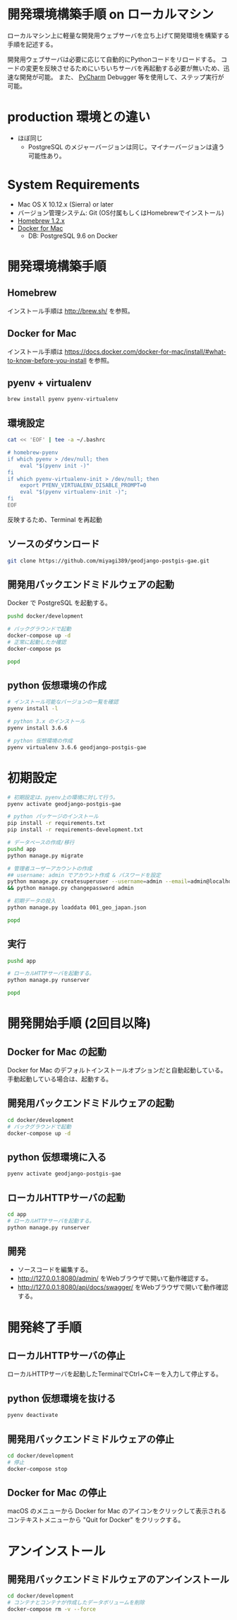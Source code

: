 開発環境構築手順 on ローカルマシン
=============================

ローカルマシン上に軽量な開発用ウェブサーバを立ち上げて開発環境を構築する手順を記述する。

開発用ウェブサーバは必要に応じて自動的にPythonコードをリロードする。
コードの変更を反映させるためにいちいちサーバを再起動する必要が無いため、迅速な開発が可能。
また、 [PyCharm](https://www.jetbrains.com/pycharm/) Debugger 等を使用して、ステップ実行が可能。

# production 環境との違い
* ほぼ同じ
    * PostgreSQL のメジャーバージョンは同じ。マイナーバージョンは違う可能性あり。


# System Requirements
* Mac OS X 10.12.x (Sierra) or later
* バージョン管理システム: Git (OS付属もしくはHomebrewでインストール)
* [Homebrew 1.2.x](https://github.com/Homebrew/homebrew)
* [Docker for Mac](https://www.docker.com/docker-mac)
    * DB: PostgreSQL 9.6 on Docker


# 開発環境構築手順

## Homebrew
インストール手順は <http://brew.sh/> を参照。

## Docker for Mac
インストール手順は <https://docs.docker.com/docker-for-mac/install/#what-to-know-before-you-install> を参照。


## pyenv + virtualenv
```bash
brew install pyenv pyenv-virtualenv
```

## 環境設定
```bash
cat << 'EOF' | tee -a ~/.bashrc

# homebrew-pyenv
if which pyenv > /dev/null; then
    eval "$(pyenv init -)"
fi
if which pyenv-virtualenv-init > /dev/null; then
    export PYENV_VIRTUALENV_DISABLE_PROMPT=0
    eval "$(pyenv virtualenv-init -)";
fi
EOF
```

反映するため、Terminal を再起動


## ソースのダウンロード
```bash
git clone https://github.com/miyagi389/geodjango-postgis-gae.git
```

## 開発用バックエンドミドルウェアの起動
Docker で PostgreSQL を起動する。
```bash
pushd docker/development

# バックグラウンドで起動
docker-compose up -d
# 正常に起動したか確認
docker-compose ps

popd
```

## python 仮想環境の作成
```bash
# インストール可能なバージョンの一覧を確認
pyenv install -l

# python 3.x のインストール
pyenv install 3.6.6

# python 仮想環境の作成
pyenv virtualenv 3.6.6 geodjango-postgis-gae
```

# 初期設定
```bash
# 初期設定は、pyenv上の環境に対して行う。
pyenv activate geodjango-postgis-gae

# python パッケージのインストール
pip install -r requirements.txt
pip install -r requirements-development.txt

# データベースの作成/移行
pushd app
python manage.py migrate

# 管理者ユーザーアカウントの作成
## username: admin でアカウント作成 & パスワードを設定
python manage.py createsuperuser --username=admin --email=admin@localhost --noinput \
&& python manage.py changepassword admin

# 初期データの投入
python manage.py loaddata 001_geo_japan.json

popd
```

## 実行
```bash
pushd app

# ローカルHTTPサーバを起動する。
python manage.py runserver

popd
```

# 開発開始手順 (2回目以降)

## Docker for Mac の起動
Docker for Mac のデフォルトインストールオプションだと自動起動している。
手動起動している場合は、起動する。

## 開発用バックエンドミドルウェアの起動
```bash
cd docker/development
# バックグラウンドで起動
docker-compose up -d
```

## python 仮想環境に入る
```bash
pyenv activate geodjango-postgis-gae
```

## ローカルHTTPサーバの起動
```bash
cd app
# ローカルHTTPサーバを起動する。
python manage.py runserver
```

## 開発
* ソースコードを編集する。
* http://127.0.0.1:8080/admin/ をWebブラウザで開いて動作確認する。
* http://127.0.0.1:8080/api/docs/swagger/ をWebブラウザで開いて動作確認する。


# 開発終了手順

## ローカルHTTPサーバの停止
ローカルHTTPサーバを起動したTerminalでCtrl+Cキーを入力して停止する。

## python 仮想環境を抜ける
```bash
pyenv deactivate
```

## 開発用バックエンドミドルウェアの停止
```bash
cd docker/development
# 停止
docker-compose stop
```

## Docker for Mac の停止
macOS のメニューから Docker for Mac のアイコンをクリックして表示されるコンテキストメニューから "Quit for Docker" をクリックする。


# アンインストール

## 開発用バックエンドミドルウェアのアンインストール
```bash
cd docker/development
# コンテナとコンテナが作成したデータボリュームを削除
docker-compose rm -v --force
```
